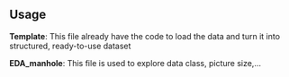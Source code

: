 ## Usage

**Template**: This file already have the code to load the data and turn it into structured, ready-to-use dataset

**EDA_manhole**: This file is used to explore data class, picture size,...


